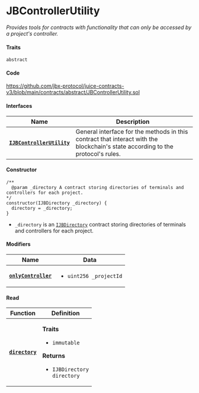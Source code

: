 # JBControllerUtility

_Provides tools for contracts with functionality that can only be accessed by a project's controller._

#### Traits

`abstract`

#### Code

https://github.com/jbx-protocol/juice-contracts-v3/blob/main/contracts/abstract/JBControllerUtility.sol

#### Interfaces

| Name                                                                      | Description                                                                                                                              |
| ------------------------------------------------------------------------- | ---------------------------------------------------------------------------------------------------------------------------------------- |
| [**`IJBControllerUtility`**](/docs/v4/deprecated/v3/api/interfaces/ijbcontrollerutility.md) | General interface for the methods in this contract that interact with the blockchain's state according to the protocol's rules. |

#### Constructor

```
/**
  @param _directory A contract storing directories of terminals and controllers for each project.
*/
constructor(IJBDirectory _directory) {
  directory = _directory;
}
```

* `_directory` is an [`IJBDirectory`](/docs/v4/deprecated/v3/api/interfaces/ijbdirectory.md) contract storing directories of terminals and controllers for each project.

#### Modifiers

| Name                                                                                      | Data                                                                                                                                                                   |
| ----------------------------------------------------------------------------------------- | ---------------------------------------------------------------------------------------------------------------------------------------------------------------------- |
| [**`onlyController`**](/docs/v4/deprecated/v3/api/contracts/or-abstract/jbcontrollerutility/modifiers/onlycontroller.md)                                 | <ul><li><code>uint256 _projectId</code></li></ul>                                               |

#### Read

| Function                                   | Definition                                                                                                                                                                                                  |
| ------------------------------------------ | ----------------------------------------------------------------------------------------------------------------------------------------------------------------------------------------------------------- |
| [**`directory`**](/docs/v4/deprecated/v3/api/contracts/or-abstract/jbcontrollerutility/properties/directory.md) | <p><strong>Traits</strong></p><ul><li><code>immutable</code></li></ul><p><strong>Returns</strong></p><ul><li><code>IJBDirectory directory</code></li></ul> |
